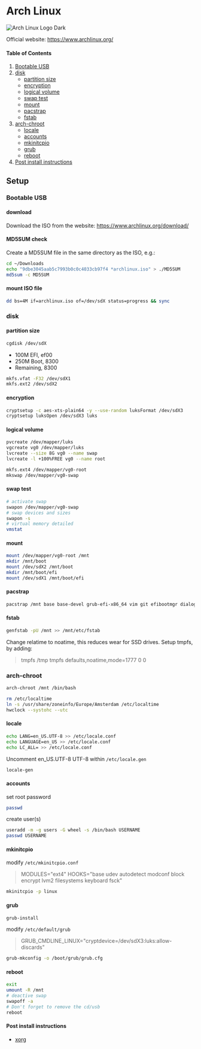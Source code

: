 # Arch Linux
![Arch Linux Logo Dark](https://www.archlinux.org/static/logos/archlinux-logo-black-90dpi.0c696e9c0d84.png)

Official website: https://www.archlinux.org/

#### Table of Contents

1. [Bootable USB][Bootable USB]
2. [disk][disk]
    * [partition size][partition size]
    * [encryption][encryption]
    * [logical volume][logical volume]
    * [swap test][swap test]
    * [mount][mount]
    * [pacstrap][pacstrap]
    * [fstab][fstab]
3. [arch-chroot][arch-chroot]
    * [locale][locale]
    * [accounts][accounts]
    * [mkinitcpio][mkinitcpio]
    * [grub][grub]
    * [reboot][reboot]
4. [Post install instructions][Post install instructions]

## Setup

### Bootable USB
#### download

Download the ISO from the website: https://www.archlinux.org/download/

#### MD5SUM check

Create a MD5SUM file in the same directory as the ISO, e.g.:
``` bash
cd ~/Downloads
echo "9dbe3045aab5c7993b0c0c4033cb97f4 *archlinux.iso" > ./MD5SUM
md5sum -c MD5SUM
```

#### mount ISO file

``` bash
dd bs=4M if=archlinux.iso of=/dev/sdX status=progress && sync
```

### disk
#### partition size

``` bash
cgdisk /dev/sdX
```

* 100M EFI, ef00
* 250M Boot, 8300
* Remaining, 8300

``` bash
mkfs.vfat -F32 /dev/sdX1
mkfs.ext2 /dev/sdX2
```

#### encryption

``` bash
cryptsetup -c aes-xts-plain64 -y --use-random luksFormat /dev/sdX3
cryptsetup luksOpen /dev/sdX3 luks
```

#### logical volume

``` bash
pvcreate /dev/mapper/luks
vgcreate vg0 /dev/mapper/luks
lvcreate --size 8G vg0 --name swap
lvcreate -l +100%FREE vg0 --name root
```

``` bash
mkfs.ext4 /dev/mapper/vg0-root
mkswap /dev/mapper/vg0-swap
```

#### swap test

``` bash
# activate swap
swapon /dev/mapper/vg0-swap
# swap devices and sizes
swapon -s
# virtual memory detailed
vmstat
```

#### mount

``` bash
mount /dev/mapper/vg0-root /mnt
mkdir /mnt/boot
mount /dev/sdX2 /mnt/boot
mkdir /mnt/boot/efi
mount /dev/sdX1 /mnt/boot/efi
```

#### pacstrap

``` bash
pacstrap /mnt base base-devel grub-efi-x86_64 vim git efibootmgr dialog wpa_supplicant
```

#### fstab

``` bash
genfstab -pU /mnt >> /mnt/etc/fstab
```

Change relatime to noatime, this reduces wear for SSD drives.
Setup tmpfs, by adding:
> tmpfs  /tmp    tmpfs    defaults,noatime,mode=1777    0  0

### arch-chroot

``` bash
arch-chroot /mnt /bin/bash
```

``` bash
rm /etc/localtime
ln -s /usr/share/zoneinfo/Europe/Amsterdam /etc/localtime
hwclock --systohc --utc
```

#### locale

``` bash
echo LANG=en_US.UTF-8 >> /etc/locale.conf
echo LANGUAGE=en_US >> /etc/locale.conf
echo LC_ALL= >> /etc/locale.conf
```

Uncomment en_US.UTF-8 UTF-8 within `/etc/locale.gen`
``` bash
locale-gen
```

#### accounts

set root password
``` bash
passwd
```

create user(s)
``` bash
useradd -m -g users -G wheel -s /bin/bash USERNAME
passwd USERNAME
```

#### mkinitcpio

modify `/etc/mkinitcpio.conf`
> MODULES="ext4"
> HOOKS="base udev autodetect modconf block encrypt lvm2 filesystems keyboard fsck"

```bash
mkinitcpio -p linux
```

#### grub

``` bash
grub-install
```

modify `/etc/default/grub`
> GRUB_CMDLINE_LINUX="cryptdevice=/dev/sdX3:luks:allow-discards"

``` bash
grub-mkconfig -o /boot/grub/grub.cfg
```

#### reboot

``` bash
exit
umount -R /mnt
# deactive swap
swapoff -a
# Don't forget to remove the cd/usb
reboot
```

#### Post install instructions

* [xorg]


[Bootable USB]: #bootable-usb
[disk]: #disk
[partition size]: #partition-size
[encryption]: #encryption
[logical volume]: #logical-volume
[swap test]: #swap-test
[mount]: #mount
[pacstrap]: #pacstrap
[fstab]: #fstab
[arch-chroot]: #arch-chroot
[locale]: #locale
[accounts]: #accounts
[mkinitcpio]: #mkinitcpio
[grub]: #grub
[reboot]: #reboot
[Post install instructions]: #Post-install-instructions

[xorg]: https://github.com/rowanruseler/dotfiles/tree/master/xorg
